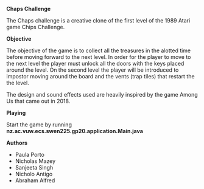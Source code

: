 **Chaps Challenge**

The Chaps challenge is a creative clone of the first level of the 1989 Atari game Chips Challenge.


**Objective**

The objective of the game is to collect all the treasures in the alotted time before moving forward to the next level. In order for the player to move to the next level the player must unlock all the doors with the keys placed around the level. On the second level the player will be introduced to impostor moving around the board and the vents (trap tiles) that restart the the level. 

The design and sound effects used are heavily inspired by the game Among Us that came out in 2018.

**Playing**

Start the game by running **nz.ac.vuw.ecs.swen225.gp20.application.Main.java**

**Authors**
- Paula Porto
- Nicholas Mazey
- Sanjeeta Singh
- Nicholo Antigo
- Abraham Alfred

